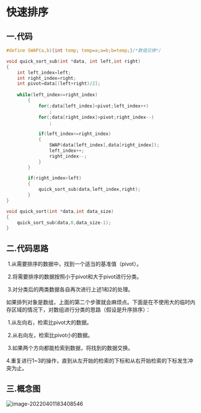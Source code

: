 # 快速排序

## 一.代码

```c
#define SWAP(a,b){int temp; temp=a;a=b;b=temp;}/*数值交换*/

void quick_sort_sub(int *data, int left,int right)
{
	int left_index=left;
	int right_index=right;
	int pivot=data[(left+right)/2];
	
	while(left_index<=right_index)
		{
			for(;data[left_index]<pivot;left_index++)
				;
			for(;data[right_index]>pivot;right_index--)
				;
		
			if(left_index<=right_index)
			{
				SWAP(data[left_index],data[right_index]);
				left_index++;
				right_index--;
			}
		}

		if(right_index>left)
		{
			quick_sort_sub(data,left_index,right);
		}
}

void quick_sort(int *data,int data_size)
{
	quick_sort_sub(data,0,data_size-1);
}
```

## 二.代码思路

​		1.从需要排序的数据中，找到一个适当的基准值（pivot）。

​		2.将需要排序的数据按照小于pivot和大于pivot进行分类。

​		3.对分类后的两类数据各自再次进行上述1和2的处理。



​		如果排列对象是数组，上面的第二个步骤就会麻烦点。下面是在不使用大的临时内存区域的情况下，对数组进行分类的思路（假设是升序排序）：

​		1.从左向右，检索比pivot大的数据。

​		2.从右向左，检索比pivot小的数据。

​		3.如果两个方向都能检索到数据，将找到的数据交换。

​		4.重复进行1~3的操作，直到从左开始的检索的下标和从右开始检索的下标发生冲突为止。

## 三.概念图

![image-20220401183408546](C:\Users\孤雨\AppData\Roaming\Typora\typora-user-images\image-20220401183408546.png)